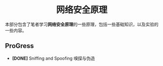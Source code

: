 # <center>网络安全原理</center>

本部分包含了笔者学习**网络安全原理**的一些原理，包括一些基础知识，以及实验的一些内容。

## ProGress

- **[DONE]** Sniffing and Spoofing 嗅探与伪造 

